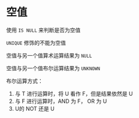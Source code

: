 # 空值

使用 `IS NULL` 来判断是否为空值

`UNIQUE` 修饰的不能为空值

空值与另一个值算术运算结果为 `NULL`

空值与另一个值布尔运算结果为 `UNKNOWN`

布尔运算方式：

1. 与 T 进行运算时，将 U 看作 F，但是结果依然是 U
2. 与 F 进行运算时，AND 为 F， OR 为 U
3. U的 NOT 还是 U
